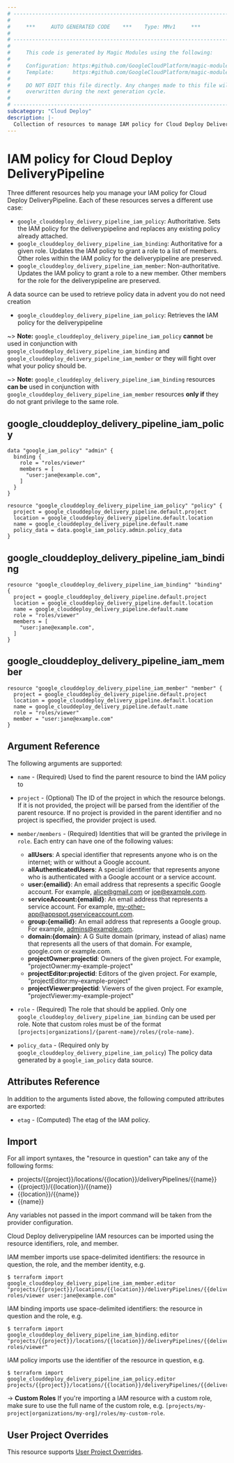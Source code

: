 ```yaml
---
# ----------------------------------------------------------------------------
#
#     ***     AUTO GENERATED CODE    ***    Type: MMv1     ***
#
# ----------------------------------------------------------------------------
#
#     This code is generated by Magic Modules using the following:
#
#     Configuration: https:#github.com/GoogleCloudPlatform/magic-modules/tree/main/mmv1/products/clouddeploy/DeliveryPipeline.yaml
#     Template:      https:#github.com/GoogleCloudPlatform/magic-modules/tree/main/mmv1/templates/terraform/resource_iam.html.markdown.tmpl
#
#     DO NOT EDIT this file directly. Any changes made to this file will be
#     overwritten during the next generation cycle.
#
# ----------------------------------------------------------------------------
subcategory: "Cloud Deploy"
description: |-
  Collection of resources to manage IAM policy for Cloud Deploy DeliveryPipeline
---
```


# IAM policy for Cloud Deploy DeliveryPipeline
Three different resources help you manage your IAM policy for Cloud Deploy DeliveryPipeline. Each of these resources serves a different use case:

* `google_clouddeploy_delivery_pipeline_iam_policy`: Authoritative. Sets the IAM policy for the deliverypipeline and replaces any existing policy already attached.
* `google_clouddeploy_delivery_pipeline_iam_binding`: Authoritative for a given role. Updates the IAM policy to grant a role to a list of members. Other roles within the IAM policy for the deliverypipeline are preserved.
* `google_clouddeploy_delivery_pipeline_iam_member`: Non-authoritative. Updates the IAM policy to grant a role to a new member. Other members for the role for the deliverypipeline are preserved.

A data source can be used to retrieve policy data in advent you do not need creation

* `google_clouddeploy_delivery_pipeline_iam_policy`: Retrieves the IAM policy for the deliverypipeline

~> **Note:** `google_clouddeploy_delivery_pipeline_iam_policy` **cannot** be used in conjunction with `google_clouddeploy_delivery_pipeline_iam_binding` and `google_clouddeploy_delivery_pipeline_iam_member` or they will fight over what your policy should be.

~> **Note:** `google_clouddeploy_delivery_pipeline_iam_binding` resources **can be** used in conjunction with `google_clouddeploy_delivery_pipeline_iam_member` resources **only if** they do not grant privilege to the same role.



## google_clouddeploy_delivery_pipeline_iam_policy

```hcl
data "google_iam_policy" "admin" {
  binding {
    role = "roles/viewer"
    members = [
      "user:jane@example.com",
    ]
  }
}

resource "google_clouddeploy_delivery_pipeline_iam_policy" "policy" {
  project = google_clouddeploy_delivery_pipeline.default.project
  location = google_clouddeploy_delivery_pipeline.default.location
  name = google_clouddeploy_delivery_pipeline.default.name
  policy_data = data.google_iam_policy.admin.policy_data
}
```

## google_clouddeploy_delivery_pipeline_iam_binding

```hcl
resource "google_clouddeploy_delivery_pipeline_iam_binding" "binding" {
  project = google_clouddeploy_delivery_pipeline.default.project
  location = google_clouddeploy_delivery_pipeline.default.location
  name = google_clouddeploy_delivery_pipeline.default.name
  role = "roles/viewer"
  members = [
    "user:jane@example.com",
  ]
}
```

## google_clouddeploy_delivery_pipeline_iam_member

```hcl
resource "google_clouddeploy_delivery_pipeline_iam_member" "member" {
  project = google_clouddeploy_delivery_pipeline.default.project
  location = google_clouddeploy_delivery_pipeline.default.location
  name = google_clouddeploy_delivery_pipeline.default.name
  role = "roles/viewer"
  member = "user:jane@example.com"
}
```


## Argument Reference

The following arguments are supported:

* `name` - (Required) Used to find the parent resource to bind the IAM policy to

* `project` - (Optional) The ID of the project in which the resource belongs.
    If it is not provided, the project will be parsed from the identifier of the parent resource. If no project is provided in the parent identifier and no project is specified, the provider project is used.

* `member/members` - (Required) Identities that will be granted the privilege in `role`.
  Each entry can have one of the following values:
  * **allUsers**: A special identifier that represents anyone who is on the internet; with or without a Google account.
  * **allAuthenticatedUsers**: A special identifier that represents anyone who is authenticated with a Google account or a service account.
  * **user:{emailid}**: An email address that represents a specific Google account. For example, alice@gmail.com or joe@example.com.
  * **serviceAccount:{emailid}**: An email address that represents a service account. For example, my-other-app@appspot.gserviceaccount.com.
  * **group:{emailid}**: An email address that represents a Google group. For example, admins@example.com.
  * **domain:{domain}**: A G Suite domain (primary, instead of alias) name that represents all the users of that domain. For example, google.com or example.com.
  * **projectOwner:projectid**: Owners of the given project. For example, "projectOwner:my-example-project"
  * **projectEditor:projectid**: Editors of the given project. For example, "projectEditor:my-example-project"
  * **projectViewer:projectid**: Viewers of the given project. For example, "projectViewer:my-example-project"

* `role` - (Required) The role that should be applied. Only one
    `google_clouddeploy_delivery_pipeline_iam_binding` can be used per role. Note that custom roles must be of the format
    `[projects|organizations]/{parent-name}/roles/{role-name}`.

* `policy_data` - (Required only by `google_clouddeploy_delivery_pipeline_iam_policy`) The policy data generated by
  a `google_iam_policy` data source.

## Attributes Reference

In addition to the arguments listed above, the following computed attributes are
exported:

* `etag` - (Computed) The etag of the IAM policy.

## Import

For all import syntaxes, the "resource in question" can take any of the following forms:

* projects/{{project}}/locations/{{location}}/deliveryPipelines/{{name}}
* {{project}}/{{location}}/{{name}}
* {{location}}/{{name}}
* {{name}}

Any variables not passed in the import command will be taken from the provider configuration.

Cloud Deploy deliverypipeline IAM resources can be imported using the resource identifiers, role, and member.

IAM member imports use space-delimited identifiers: the resource in question, the role, and the member identity, e.g.
```
$ terraform import google_clouddeploy_delivery_pipeline_iam_member.editor "projects/{{project}}/locations/{{location}}/deliveryPipelines/{{delivery_pipeline}} roles/viewer user:jane@example.com"
```

IAM binding imports use space-delimited identifiers: the resource in question and the role, e.g.
```
$ terraform import google_clouddeploy_delivery_pipeline_iam_binding.editor "projects/{{project}}/locations/{{location}}/deliveryPipelines/{{delivery_pipeline}} roles/viewer"
```

IAM policy imports use the identifier of the resource in question, e.g.
```
$ terraform import google_clouddeploy_delivery_pipeline_iam_policy.editor projects/{{project}}/locations/{{location}}/deliveryPipelines/{{delivery_pipeline}}
```

-> **Custom Roles** If you're importing a IAM resource with a custom role, make sure to use the
 full name of the custom role, e.g. `[projects/my-project|organizations/my-org]/roles/my-custom-role`.

## User Project Overrides

This resource supports [User Project Overrides](https://registry.terraform.io/providers/hashicorp/google/latest/docs/guides/provider_reference#user_project_override).
